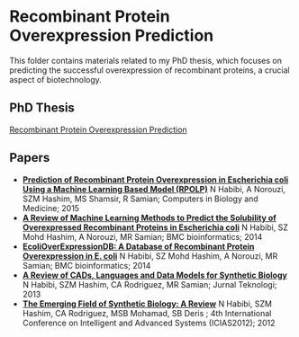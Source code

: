 # Recombinant Protein Overexpression Prediction

This folder contains materials related to my PhD thesis, which focuses on predicting the successful overexpression of recombinant proteins, a crucial aspect of biotechnology.

## PhD Thesis
[Recombinant Protein Overexpression Prediction](https://scholar.google.com/citations?view_op=view_citation&hl=en&user=4Z3b1qIAAAAJ&sortby=pubdate&citation_for_view=4Z3b1qIAAAAJ:NaGl4SEjCO4C)

## Papers
- [**Prediction of Recombinant Protein Overexpression in Escherichia coli Using a Machine Learning Based Model (RPOLP)**](https://scholar.google.com/citations?view_op=view_citation&hl=en&user=4Z3b1qIAAAAJ&sortby=pubdate&citation_for_view=4Z3b1qIAAAAJ:d1gkVwhDpl0C)
N Habibi, A Norouzi, SZM Hashim, MS Shamsir, R Samian; Computers in Biology and Medicine; 2015
- [**A Review of Machine Learning Methods to Predict the Solubility of Overexpressed Recombinant Proteins in Escherichia coli**](https://scholar.google.com/citations?view_op=view_citation&hl=en&user=4Z3b1qIAAAAJ&sortby=pubdate&citation_for_view=4Z3b1qIAAAAJ:ns9cj8rnVeAC)
  N Habibi, SZ Mohd Hashim, A Norouzi, MR Samian; BMC bioinformatics; 2014
- [**EcoliOverExpressionDB: A Database of Recombinant Protein Overexpression in E. coli**](https://scholar.google.com/citations?view_op=view_citation&hl=en&user=4Z3b1qIAAAAJ&sortby=pubdate&citation_for_view=4Z3b1qIAAAAJ:GnPB-g6toBAC)
  N Habibi, SZ Mohd Hashim, A Norouzi, MR Samian; BMC bioinformatics; 2014
 - [**A Review of CADs, Languages and Data Models for Synthetic Biology**](https://scholar.google.com/citations?view_op=view_citation&hl=en&user=4Z3b1qIAAAAJ&sortby=pubdate&citation_for_view=4Z3b1qIAAAAJ:vV6vV6tmYwMC)
  N Habibi, SZM Hashim, CA Rodriguez, MR Samian; Jurnal Teknologi; 2013
-  [**The Emerging Field of Synthetic Biology: A Review**](https://scholar.google.com/citations?view_op=view_citation&hl=en&user=4Z3b1qIAAAAJ&sortby=pubdate&citation_for_view=4Z3b1qIAAAAJ:u5HHmVD_uO8C)
  N Habibi, SZM Hashim, CA Rodriguez, MSB Mohamad, SB Deris ; 4th International Conference on Intelligent and Advanced Systems (ICIAS2012); 2012
  
  
  
  

